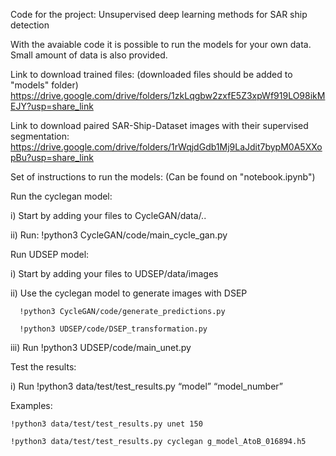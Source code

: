 Code for the project: Unsupervised deep learning methods for SAR ship detection 

With the avaiable code it is possible to run the models for your own data.
Small amount of data is also provided.

Link to download trained files: (downloaded files should be added to "models" folder)
https://drive.google.com/drive/folders/1zkLqgbw2zxfE5Z3xpWf919LO98ikMEJY?usp=share_link

Link to download paired SAR-Ship-Dataset images with their supervised segmentation:
https://drive.google.com/drive/folders/1rWqjdGdb1Mj9LaJdit7bypM0A5XXopBu?usp=share_link



Set of instructions to run the models: (Can be found on "notebook.ipynb")


Run the cyclegan model:

  i) Start by adding your files to CycleGAN/data/..

  ii) Run: 
    !python3 CycleGAN/code/main_cycle_gan.py

Run UDSEP model:

  i) Start by adding your files to UDSEP/data/images

  ii) Use the cyclegan model to generate images with DSEP

      !python3 CycleGAN/code/generate_predictions.py

      !python3 UDSEP/code/DSEP_transformation.py

  iii) Run 
    !python3 UDSEP/code/main_unet.py



Test the results:

  i) Run 
    !python3 data/test/test_results.py “model” “model_number”

  Examples:  

    !python3 data/test/test_results.py unet 150

    !python3 data/test/test_results.py cyclegan g_model_AtoB_016894.h5
